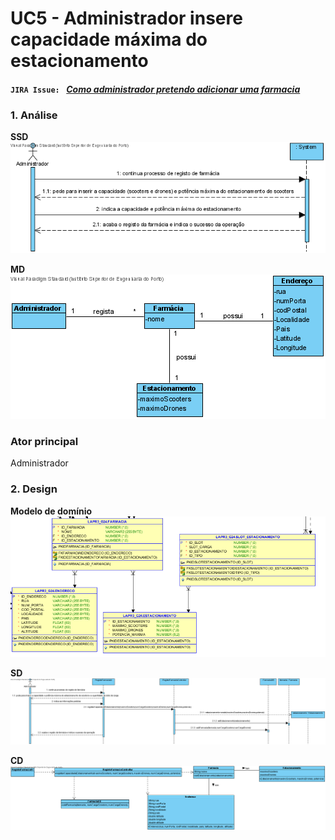 # UC5 - Administrador insere capacidade máxima do estacionamento

#### `JIRA Issue: ` [_Como administrador pretendo adicionar uma farmacia_](https://jira.dei.isep.ipp.pt/browse/LAP3AP5-17)
### 1. Análise

**SSD**
![SSD_InserirCapacidadeEstacionamento.png](SSD_InserirCapacidadeEstacionamento.png)

**MD**
![MD_InserirCapacidadeEstacionamento.png](MD_InserirCapacidadeEstacionamento.png)

### Ator principal
Administrador

### 2. Design

**Modelo de domínio**
![MER_Farmacia.png](MER_Farmacia.png)

**SD**
![SD_InserirCapacidadeEstacionamento.png](SD_InserirCapacidadeEstacionamento.png)

**CD**
![CD_InserirCapacidadeEstacionamento.png](CD_InserirCapacidadeEstacionamento.png)